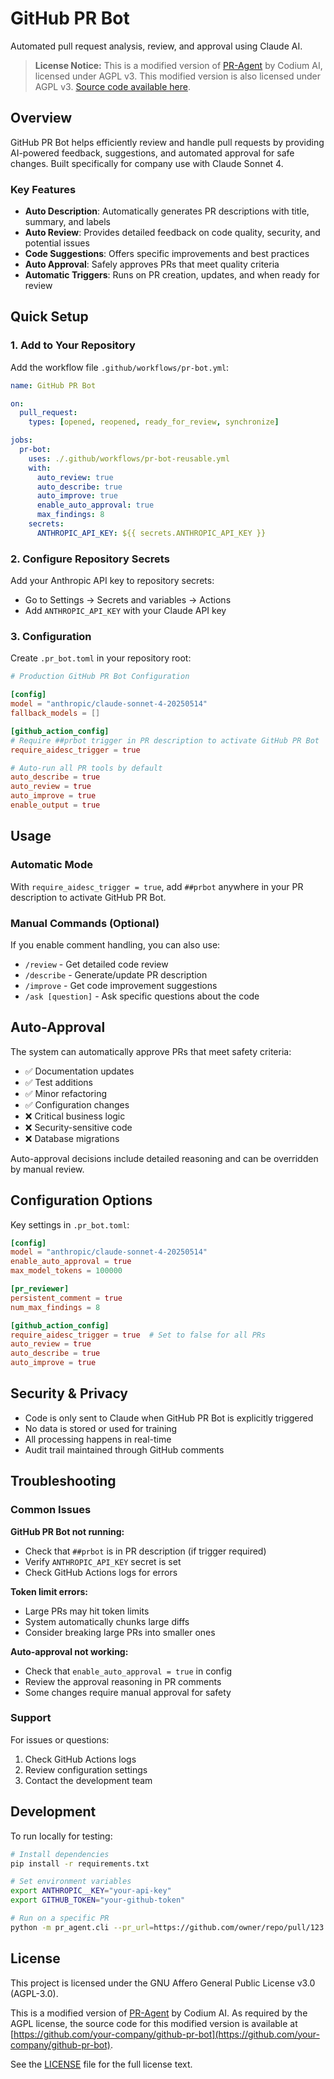 # GitHub PR Bot

Automated pull request analysis, review, and approval using Claude AI.

> **License Notice:** This is a modified version of [PR-Agent](https://github.com/Codium-ai/pr-agent) by Codium AI, licensed under AGPL v3. This modified version is also licensed under AGPL v3. [Source code available here](https://github.com/your-company/github-pr-bot).

## Overview

GitHub PR Bot helps efficiently review and handle pull requests by providing AI-powered feedback, suggestions, and automated approval for safe changes. Built specifically for company use with Claude Sonnet 4.

### Key Features

- **Auto Description**: Automatically generates PR descriptions with title, summary, and labels
- **Auto Review**: Provides detailed feedback on code quality, security, and potential issues  
- **Code Suggestions**: Offers specific improvements and best practices
- **Auto Approval**: Safely approves PRs that meet quality criteria
- **Automatic Triggers**: Runs on PR creation, updates, and when ready for review

## Quick Setup

### 1. Add to Your Repository

Add the workflow file `.github/workflows/pr-bot.yml`:

```yaml
name: GitHub PR Bot

on:
  pull_request:
    types: [opened, reopened, ready_for_review, synchronize]

jobs:
  pr-bot:
    uses: ./.github/workflows/pr-bot-reusable.yml
    with:
      auto_review: true
      auto_describe: true
      auto_improve: true
      enable_auto_approval: true
      max_findings: 8
    secrets:
      ANTHROPIC_API_KEY: ${{ secrets.ANTHROPIC_API_KEY }}
```

### 2. Configure Repository Secrets

Add your Anthropic API key to repository secrets:
- Go to Settings → Secrets and variables → Actions
- Add `ANTHROPIC_API_KEY` with your Claude API key

### 3. Configuration

Create `.pr_bot.toml` in your repository root:

```toml
# Production GitHub PR Bot Configuration

[config]
model = "anthropic/claude-sonnet-4-20250514"
fallback_models = []

[github_action_config]
# Require ##prbot trigger in PR description to activate GitHub PR Bot
require_aidesc_trigger = true

# Auto-run all PR tools by default
auto_describe = true
auto_review = true
auto_improve = true
enable_output = true
```

## Usage

### Automatic Mode

With `require_aidesc_trigger = true`, add `##prbot` anywhere in your PR description to activate GitHub PR Bot.

### Manual Commands (Optional)

If you enable comment handling, you can also use:
- `/review` - Get detailed code review
- `/describe` - Generate/update PR description
- `/improve` - Get code improvement suggestions
- `/ask [question]` - Ask specific questions about the code

## Auto-Approval

The system can automatically approve PRs that meet safety criteria:

- ✅ Documentation updates
- ✅ Test additions
- ✅ Minor refactoring
- ✅ Configuration changes
- ❌ Critical business logic
- ❌ Security-sensitive code
- ❌ Database migrations

Auto-approval decisions include detailed reasoning and can be overridden by manual review.

## Configuration Options

Key settings in `.pr_bot.toml`:

```toml
[config]
model = "anthropic/claude-sonnet-4-20250514"
enable_auto_approval = true
max_model_tokens = 100000

[pr_reviewer]
persistent_comment = true
num_max_findings = 8

[github_action_config]
require_aidesc_trigger = true  # Set to false for all PRs
auto_review = true
auto_describe = true
auto_improve = true
```

## Security & Privacy

- Code is only sent to Claude when GitHub PR Bot is explicitly triggered
- No data is stored or used for training
- All processing happens in real-time
- Audit trail maintained through GitHub comments

## Troubleshooting

### Common Issues

**GitHub PR Bot not running:**
- Check that `##prbot` is in PR description (if trigger required)
- Verify `ANTHROPIC_API_KEY` secret is set
- Check GitHub Actions logs for errors

**Token limit errors:**
- Large PRs may hit token limits
- System automatically chunks large diffs
- Consider breaking large PRs into smaller ones

**Auto-approval not working:**
- Check that `enable_auto_approval = true` in config
- Review the approval reasoning in PR comments
- Some changes require manual approval for safety

### Support

For issues or questions:
1. Check GitHub Actions logs
2. Review configuration settings
3. Contact the development team

## Development

To run locally for testing:

```bash
# Install dependencies
pip install -r requirements.txt

# Set environment variables
export ANTHROPIC__KEY="your-api-key"
export GITHUB_TOKEN="your-github-token"

# Run on a specific PR
python -m pr_agent.cli --pr_url=https://github.com/owner/repo/pull/123 review
```

## License

This project is licensed under the GNU Affero General Public License v3.0 (AGPL-3.0).

This is a modified version of [PR-Agent](https://github.com/Codium-ai/pr-agent) by Codium AI. As required by the AGPL license, the source code for this modified version is available at [https://github.com/your-company/github-pr-bot](https://github.com/your-company/github-pr-bot).

See the [LICENSE](LICENSE) file for the full license text.
